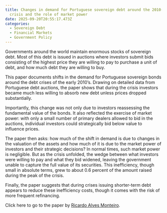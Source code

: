 ```yaml
---
title: Changes in demand for Portuguese sovereign debt around the 2010-2011
  crisis and the role of market power
date: 2025-09-20T20:55:17.473Z
categories:
  - Sovereign Debt
  - Financial Markets
  - Government Policy
---
```

Governments around the world maintain enormous stocks of sovereign debt. Most of this debt is issued in auctions where investors submit bids consisting of the highest price they are willing to pay to purchase a unit of debt, and how much debt they are willing to buy. 

This paper documents shifts in the demand for Portuguese sovereign bonds around the debt crises of the early 2010’s. Drawing on detailed data from Portuguese debt auctions, the paper shows that during the crisis investors became much less willing to absorb new debt unless prices dropped substantially.

Importantly, this change was not only due to investors reassessing the fundamental value of the bonds. It also reflected the exercise of market power: with only a small number of primary dealers allowed to bid in the auctions, individual investors could strategically bid below value to influence prices.

The paper then asks: how much of the shift in demand is due to changes in the valuation of the assets and how much of it is due to the market power of investors and their strategic decisions? In normal times, such market power is negligible. But as the crisis unfolded, the wedge between what investors were willing to pay and what they bid widened, leaving the government unable to capture the full value of its securities. This inefficiency, though small in absolute terms, grew to about 0.6 percent of the amount raised during the peak of the crisis.

Finally, the paper suggests that during crises issuing shorter-term debt appears to reduce these inefficiency costs, though it comes with the risk of more frequent refinancing.

Click here to go to the paper by [Ricardo Alves Monteiro](https://www.imf.org/en/Publications/WP/Issues/2025/01/17/A-Debt-Crisis-with-Strategic-Investors-Changes-in-Demand-and-the-Role-of-Market-Power-560873).